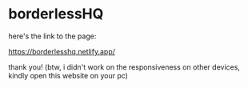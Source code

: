 # borderlessHQ


here's the link to the page:

https://borderlesshq.netlify.app/

thank you!
(btw, i didn't work on the responsiveness on other devices, kindly open this website on your pc)
